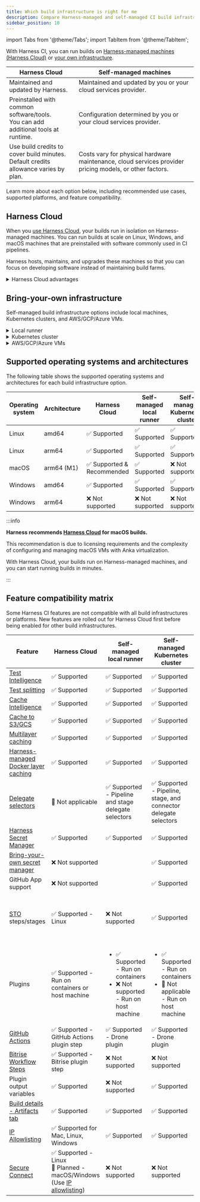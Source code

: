 ```yaml
---
title: Which build infrastructure is right for me
description: Compare Harness-managed and self-managed CI build infrastructure options.
sidebar_position: 10
---
```


import Tabs from '@theme/Tabs';
import TabItem from '@theme/TabItem';

With Harness CI, you can run builds on [Harness-managed machines (Harness Cloud)](#harness-cloud) or [your own infrastructure](#bring-your-own-infrastructure).

| Harness Cloud | Self-managed machines |
| ------------- | --------------------- |
| Maintained and updated by Harness. | Maintained and updated by you or your cloud services provider. |
| Preinstalled with common software/tools.<br/>You can add additional tools at runtime. | Configuration determined by you or your cloud services provider. |
| Use build credits to cover build minutes.<br/>Default credits allowance varies by plan. | Costs vary for physical hardware maintenance, cloud services provider pricing models, or other factors. |

Learn more about each option below, including recommended use cases, supported platforms, and feature compatibility.

## Harness Cloud

<DocsTag  text="Free plan" link="/docs/continuous-integration/ci-quickstarts/ci-subscription-mgmt" /> <DocsTag  text="Team plan" link="/docs/continuous-integration/ci-quickstarts/ci-subscription-mgmt" /> <DocsTag  text="Enterprise plan" link="/docs/continuous-integration/ci-quickstarts/ci-subscription-mgmt" />

When you [use Harness Cloud](./use-harness-cloud-build-infrastructure.md), your builds run in isolation on Harness-managed machines. You can run builds at scale on Linux, Windows, and macOS machines that are preinstalled with software commonly used in CI pipelines.

Harness hosts, maintains, and upgrades these machines so that you can focus on developing software instead of maintaining build farms.

<details>
<summary>Harness Cloud advantages</summary>

* Harness-managed infrastructure. You don't need to bring or maintain your own infrastructure.
* Highly scalable.
* Quick and easy configuration. Start building in seconds.
* Linux, Windows, and macOS platforms with modifiable images.
* Usually first to receive new feature developments.
* Available for all plan tiers.

</details>

## Bring-your-own infrastructure

Self-managed build infrastructure options include local machines, Kubernetes clusters, and AWS/GCP/Azure VMs.

<details>
<summary>Local runner</summary>

<DocsTag  text="Free plan" link="/docs/continuous-integration/ci-quickstarts/ci-subscription-mgmt" /> <DocsTag  text="Team plan" link="/docs/continuous-integration/ci-quickstarts/ci-subscription-mgmt" /> <DocsTag  text="Enterprise plan" link="/docs/continuous-integration/ci-quickstarts/ci-subscription-mgmt" />

When you [use a local runner](./define-a-docker-build-infrastructure.md), also known as a Docker runner, you run builds on a local machine. You can execute build steps in Docker containers or directly on the host machine.

**This option is recommended for small, limited-scale builds, such as one-off builds on your local machine. It is commonly used to build custom apps that have specific build machine requirements, such as legacy Windows apps that must be built on a custom Windows VM.**

Self-managed local build infrastructure is available with all CI plans.

</details>

<details>
<summary>Kubernetes cluster</summary>

<DocsTag  text="Team plan" link="/docs/continuous-integration/ci-quickstarts/ci-subscription-mgmt" /> <DocsTag  text="Enterprise plan" link="/docs/continuous-integration/ci-quickstarts/ci-subscription-mgmt" />

When you [use a Kubernetes cluster build infrastructure](./k8s-build-infrastructure/set-up-a-kubernetes-cluster-build-infrastructure.md), you can run ephemeral builds-at-scale in your own self-managed Kubernetes clusters. In this case, each CI stage executes in a pod, and the stage's steps share the pod's resources.

If you are familiar with Kubernetes, this option is relatively easy to set up and manage, but there are [some cluster configuration requirements](./k8s-build-infrastructure/set-up-a-kubernetes-cluster-build-infrastructure.md#create-a-kubernetes-cluster).

</details>

<details>
<summary>AWS/GCP/Azure VMs</summary>

<DocsTag  text="Team plan" link="/docs/continuous-integration/ci-quickstarts/ci-subscription-mgmt" /> <DocsTag  text="Enterprise plan" link="/docs/continuous-integration/ci-quickstarts/ci-subscription-mgmt" />

You can [run builds on self-managed AWS, GCP, or Azure VMs](/docs/category/set-up-vm-build-infrastructures)

This option can be challenging to configure and manage if you're not already familiar with managing cloud-provider VMs. However, compared to the Kubernetes cluster build infrastructure option, it allows you more freedom with Docker commands, offers native support for Windows, can support Docker builds on Windows (based on the VM configuration), and supports Linux, Windows, and macOS platforms.

While you can use an Anka registry to configure a macOS build farm, Harness recommends using [Harness Cloud](./use-harness-cloud-build-infrastructure) for macOS builds.

</details>

## Supported operating systems and architectures

The following table shows the supported operating systems and architectures for each build infrastructure option.

| Operating system | Architecture | Harness Cloud | Self-managed local runner | Self-managed Kubernetes cluster | Self-managed AWS/GCP/Azure VMs |
| -  | - | - | - | - | - |
| Linux | amd64 | ✅ Supported | ✅ Supported | ✅ Supported | ✅ Supported |
| Linux | arm64 | ✅ Supported | ✅ Supported | ✅ Supported | ✅ Supported |
| macOS | arm64 (M1) | ✅ Supported & Recommended | ✅ Supported | ❌ Not supported | 🔸 Supported, not recommended |
| Windows | amd64 | ✅ Supported | ✅ Supported | ✅ Supported | ✅ Supported |
| Windows | arm64 | ❌ Not supported | ❌ Not supported | ❌ Not supported | ❌ Not supported |

:::info

**Harness recommends [Harness Cloud](./use-harness-cloud-build-infrastructure) for macOS builds.**

This recommendation is due to licensing requirements and the complexity of configuring and managing macOS VMs with Anka virtualization.

With Harness Cloud, your builds run on Harness-managed machines, and you can start running builds in minutes.

:::

## Feature compatibility matrix

Some Harness CI features are not compatible with all build infrastructures or platforms. New features are rolled out for Harness Cloud first before being enabled for other build infrastructures.

| Feature | Harness Cloud | Self-managed local runner | Self-managed Kubernetes cluster | Self-managed AWS/GCP/Azure VMs |
| - | - | - | - | - |
| [Test Intelligence](/docs/continuous-integration/use-ci/run-tests/ti-overview.md) | ✅ Supported | ✅ Supported | ✅ Supported | ✅ Supported |
| [Test splitting](/docs/continuous-integration/use-ci/run-tests/speed-up-ci-test-pipelines-using-parallelism) | ✅ Supported | ✅ Supported | ✅ Supported | ✅ Supported |
| [Cache Intelligence](/docs/continuous-integration/use-ci/caching-ci-data/cache-intelligence) | ✅ Supported | ✅ Supported | ✅ Supported | ✅ Supported |
| [Cache to S3/GCS](/docs/continuous-integration/use-ci/caching-ci-data/share-ci-data-across-steps-and-stages) | ✅ Supported | ✅ Supported | ✅ Supported | ✅ Supported |
| [Multilayer caching](/docs/continuous-integration/use-ci/caching-ci-data/multilayer-caching) | ✅ Supported | ✅ Supported | ✅ Supported | ✅ Supported |
| [Harness-managed Docker layer caching](/docs/continuous-integration/use-ci/caching-ci-data/docker-layer-caching) | ✅ Supported | ✅ Supported | ✅ Supported | ✅ Supported |
| [Delegate selectors](/docs/platform/delegates/manage-delegates/select-delegates-with-selectors) | 🔸 Not applicable | ✅ Supported - Pipeline and stage delegate selectors | ✅ Supported - Pipeline, stage, and connector delegate selectors | ❌ Not supported |
| [Harness Secret Manager](/docs/platform/secrets/secrets-management/harness-secret-manager-overview) | ✅ Supported | ✅ Supported | ✅ Supported | ✅ Supported |
| [Bring-your-own secret manager](/docs/platform/get-started/tutorials/add-secrets-manager) | ❌ Not supported | <!-- unknown --> | ✅ Supported | ✅ Supported |
| GitHub App support | ❌ Not supported | <!-- unknown --> | ✅ Supported | ✅ Supported |
| [STO](/docs/security-testing-orchestration) steps/stages | ✅ Supported - Linux | ❌ Not supported | ✅ Supported | <ul><li>✅ Supported - Linux</li><li> ❌ Not supported - Windows</li></ul> |
| Plugins | ✅ Supported - Run on containers or host machine | <ul><li>✅ Supported - Run on containers</li><li>❌ Not supported - Run on host machine</li></ul> | <ul><li>✅ Supported - Run on containers</li><li>🔸 Not applicable - Run on host machine</li></ul> | <ul><li>✅ Supported - Run on containers</li><li>❌ Not supported - Run on host machine</li></ul> |
| [GitHub Actions](/docs/continuous-integration/use-ci/use-drone-plugins/explore-ci-plugins#github-actions) | ✅ Supported - GitHub Actions plugin step | ✅ Supported - Drone plugin | ✅ Supported - Drone plugin | ✅ Supported - Drone plugin |
| [Bitrise Workflow Steps](/docs/continuous-integration/use-ci/use-drone-plugins/explore-ci-plugins#bitrise-integrations) | ✅ Supported - Bitrise plugin step | ❌ Not supported | ❌ Not supported | ❌ Not supported |
| Plugin output variables | ✅ Supported | ❌ Not supported | ✅ Supported | ✅ Supported |
| [Build details - Artifacts tab](/docs/continuous-integration/use-ci/viewing-builds#build-details) | ✅ Supported | ✅ Supported | ✅ Supported | ✅ Supported |
| [IP Allowlisting](/docs/platform/security/add-manage-ip-allowlist) | ✅ Supported for Mac, Linux, Windows | ✅ Supported | ✅ Supported | ✅ Supported |
| [Secure Connect](/docs/continuous-integration/secure-ci/secure-connect) | ✅ Supported - Linux<br/>🔸 Planned - macOS/Windows (Use [IP allowlisting](/docs/platform/security/add-manage-ip-allowlist)) | ❌ Not supported | ❌ Not supported | ❌ Not supported |
